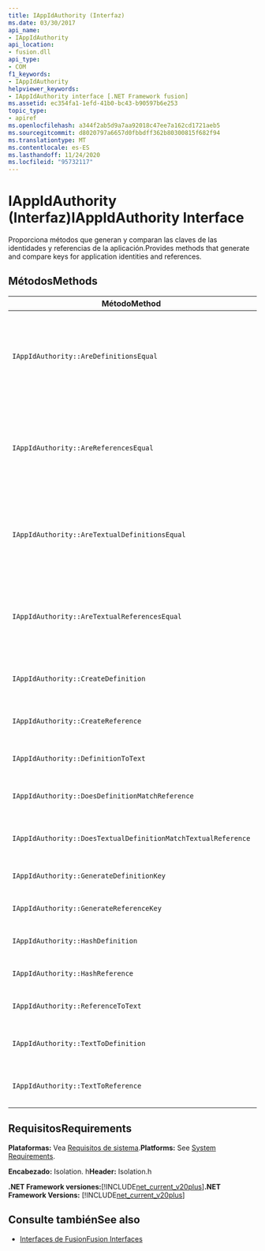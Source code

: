 ```yaml
---
title: IAppIdAuthority (Interfaz)
ms.date: 03/30/2017
api_name:
- IAppIdAuthority
api_location:
- fusion.dll
api_type:
- COM
f1_keywords:
- IAppIdAuthority
helpviewer_keywords:
- IAppIdAuthority interface [.NET Framework fusion]
ms.assetid: ec354fa1-1efd-41b0-bc43-b90597b6e253
topic_type:
- apiref
ms.openlocfilehash: a344f2ab5d9a7aa92018c47ee7a162cd1721aeb5
ms.sourcegitcommit: d8020797a6657d0fbbdff362b80300815f682f94
ms.translationtype: MT
ms.contentlocale: es-ES
ms.lasthandoff: 11/24/2020
ms.locfileid: "95732117"
---
```

# <a name="iappidauthority-interface"></a><span data-ttu-id="1f4c6-102">IAppIdAuthority (Interfaz)</span><span class="sxs-lookup"><span data-stu-id="1f4c6-102">IAppIdAuthority Interface</span></span>

<span data-ttu-id="1f4c6-103">Proporciona métodos que generan y comparan las claves de las identidades y referencias de la aplicación.</span><span class="sxs-lookup"><span data-stu-id="1f4c6-103">Provides methods that generate and compare keys for application identities and references.</span></span>  
  
## <a name="methods"></a><span data-ttu-id="1f4c6-104">Métodos</span><span class="sxs-lookup"><span data-stu-id="1f4c6-104">Methods</span></span>  
  
|<span data-ttu-id="1f4c6-105">Método</span><span class="sxs-lookup"><span data-stu-id="1f4c6-105">Method</span></span>|<span data-ttu-id="1f4c6-106">Descripción</span><span class="sxs-lookup"><span data-stu-id="1f4c6-106">Description</span></span>|  
|------------|-----------------|  
|`IAppIdAuthority::AreDefinitionsEqual`|<span data-ttu-id="1f4c6-107">Obtiene un valor que indica si las dos instancias de [IDefinitionAppId](idefinitionappid-interface.md) especificadas son iguales.</span><span class="sxs-lookup"><span data-stu-id="1f4c6-107">Gets a value that indicates whether the two specified [IDefinitionAppId](idefinitionappid-interface.md) instances are equal.</span></span> <span data-ttu-id="1f4c6-108">Puede pasar el valor de marca IAPPIDAUTHORITY_ARE_DEFINITIONS_EQUAL_FLAG_IGNORE_VERSION para omitir la información de versión correspondiente.</span><span class="sxs-lookup"><span data-stu-id="1f4c6-108">You can pass the flag value IAPPIDAUTHORITY_ARE_DEFINITIONS_EQUAL_FLAG_IGNORE_VERSION to ignore their respective version information.</span></span>|  
|`IAppIdAuthority::AreReferencesEqual`|<span data-ttu-id="1f4c6-109">Obtiene un valor que indica si las dos instancias de [IReferenceAppId](ireferenceappid-interface.md) especificadas son iguales.</span><span class="sxs-lookup"><span data-stu-id="1f4c6-109">Gets a value that indicates whether the two specified [IReferenceAppId](ireferenceappid-interface.md) instances are equal.</span></span> <span data-ttu-id="1f4c6-110">Puede pasar el valor de marca IAPPIDAUTHORITY_ARE_REFERENCES_EQUAL_FLAG_IGNORE_VERSION para omitir la información de versión correspondiente.</span><span class="sxs-lookup"><span data-stu-id="1f4c6-110">You can pass the flag value IAPPIDAUTHORITY_ARE_REFERENCES_EQUAL_FLAG_IGNORE_VERSION to ignore their respective version information.</span></span>|  
|`IAppIdAuthority::AreTextualDefinitionsEqual`|<span data-ttu-id="1f4c6-111">Obtiene un valor que indica si las dos definiciones de cadena especificadas son iguales.</span><span class="sxs-lookup"><span data-stu-id="1f4c6-111">Gets a value that indicates whether the two specified string definitions are equal.</span></span> <span data-ttu-id="1f4c6-112">Puede pasar el valor de marca IAPPIDAUTHORITY_ARE_DEFINITIONS_EQUAL_FLAG_IGNORE_VERSION para omitir la información de versión correspondiente.</span><span class="sxs-lookup"><span data-stu-id="1f4c6-112">You can pass the flag value IAPPIDAUTHORITY_ARE_DEFINITIONS_EQUAL_FLAG_IGNORE_VERSION to ignore their respective version information.</span></span>|  
|`IAppIdAuthority::AreTextualReferencesEqual`|<span data-ttu-id="1f4c6-113">Obtiene un valor que indica si las dos referencias de cadena especificadas son iguales.</span><span class="sxs-lookup"><span data-stu-id="1f4c6-113">Gets a value that indicates whether the two specified string references are equal.</span></span> <span data-ttu-id="1f4c6-114">Puede pasar el valor de marca IAPPIDAUTHORITY_ARE_REFERENCES_EQUAL_FLAG_IGNORE_VERSION para omitir la información de versión correspondiente.</span><span class="sxs-lookup"><span data-stu-id="1f4c6-114">You can pass the flag value IAPPIDAUTHORITY_ARE_REFERENCES_EQUAL_FLAG_IGNORE_VERSION to ignore their respective version information.</span></span>|  
|`IAppIdAuthority::CreateDefinition`|<span data-ttu-id="1f4c6-115">Obtiene un puntero de interfaz a una instancia recién generada `IDefinitionAppId` que representa el ensamblado en el ámbito actual.</span><span class="sxs-lookup"><span data-stu-id="1f4c6-115">Gets an interface pointer to a newly generated `IDefinitionAppId` instance that represents the assembly in the current scope.</span></span>|  
|`IAppIdAuthority::CreateReference`|<span data-ttu-id="1f4c6-116">Obtiene un puntero de interfaz a un que se acaba `IReferenceAppId` de crear que representa el ensamblado en el ámbito actual.</span><span class="sxs-lookup"><span data-stu-id="1f4c6-116">Gets an interface pointer to a newly created `IReferenceAppId` that represents the assembly in the current scope.</span></span>|  
|`IAppIdAuthority::DefinitionToText`|<span data-ttu-id="1f4c6-117">Obtiene una versión de cadena del especificado `IDefinitionAppId` , utilizando los valores de marca especificados.</span><span class="sxs-lookup"><span data-stu-id="1f4c6-117">Gets a string version of the specified `IDefinitionAppId`, using the specified flag values.</span></span>|  
|`IAppIdAuthority::DoesDefinitionMatchReference`|<span data-ttu-id="1f4c6-118">Obtiene un valor que indica si el especificado `IDefinitionAppId` y `IReferenceAppId` representa el mismo ensamblado.</span><span class="sxs-lookup"><span data-stu-id="1f4c6-118">Gets a value that indicates whether the specified `IDefinitionAppId` and `IReferenceAppId` represent the same assembly.</span></span>|  
|`IAppIdAuthority::DoesTextualDefinitionMatchTextualReference`|<span data-ttu-id="1f4c6-119">Obtiene un valor que indica si la cadena de definición especificada y la cadena de referencia representan el mismo ensamblado.</span><span class="sxs-lookup"><span data-stu-id="1f4c6-119">Gets a value that indicates whether the specified definition string and reference string represent the same assembly.</span></span>|  
|`IAppIdAuthority::GenerateDefinitionKey`|<span data-ttu-id="1f4c6-120">Obtiene una clave de cadena que representa la `IDefinitionAppId` instancia de especificada.</span><span class="sxs-lookup"><span data-stu-id="1f4c6-120">Gets a string key that represents the specified `IDefinitionAppId` instance.</span></span>|  
|`IAppIdAuthority::GenerateReferenceKey`|<span data-ttu-id="1f4c6-121">Obtiene una clave de cadena que representa la `IReferenceAppId` instancia de especificada.</span><span class="sxs-lookup"><span data-stu-id="1f4c6-121">Gets a string key that represents the specified `IReferenceAppId` instance.</span></span>|  
|`IAppIdAuthority::HashDefinition`|<span data-ttu-id="1f4c6-122">Obtiene una clave hash para la instancia de especificada `IDefinitionAppId` .</span><span class="sxs-lookup"><span data-stu-id="1f4c6-122">Gets a hash key for the specified `IDefinitionAppId` instance.</span></span>|  
|`IAppIdAuthority::HashReference`|<span data-ttu-id="1f4c6-123">Obtiene una clave hash para la instancia de especificada `IReferenceAppId` .</span><span class="sxs-lookup"><span data-stu-id="1f4c6-123">Gets a hash key for the specified `IReferenceAppId` instance.</span></span>|  
|`IAppIdAuthority::ReferenceToText`|<span data-ttu-id="1f4c6-124">Obtiene una versión de cadena del especificado `IReferenceAppId` , utilizando los valores de marca especificados.</span><span class="sxs-lookup"><span data-stu-id="1f4c6-124">Gets a string version of the specified `IReferenceAppId`, using the specified flag values.</span></span>|  
|`IAppIdAuthority::TextToDefinition`|<span data-ttu-id="1f4c6-125">Obtiene un puntero de interfaz a una `IDefinitionAppId` instancia de que representa el ensamblado al que hace referencia la clave de cadena especificada.</span><span class="sxs-lookup"><span data-stu-id="1f4c6-125">Gets an interface pointer to an `IDefinitionAppId` instance that represents the assembly referenced by the specified string key.</span></span>|  
|`IAppIdAuthority::TextToReference`|<span data-ttu-id="1f4c6-126">Obtiene un puntero de interfaz a una `IReferenceAppId` instancia de que representa el ensamblado al que hace referencia la clave de cadena especificada.</span><span class="sxs-lookup"><span data-stu-id="1f4c6-126">Gets an interface pointer to an `IReferenceAppId` instance that represents the assembly referenced by the specified string key.</span></span>|  
  
## <a name="requirements"></a><span data-ttu-id="1f4c6-127">Requisitos</span><span class="sxs-lookup"><span data-stu-id="1f4c6-127">Requirements</span></span>  

 <span data-ttu-id="1f4c6-128">**Plataformas:** Vea [Requisitos de sistema](../../get-started/system-requirements.md).</span><span class="sxs-lookup"><span data-stu-id="1f4c6-128">**Platforms:** See [System Requirements](../../get-started/system-requirements.md).</span></span>  
  
 <span data-ttu-id="1f4c6-129">**Encabezado:** Isolation. h</span><span class="sxs-lookup"><span data-stu-id="1f4c6-129">**Header:** Isolation.h</span></span>  
  
 <span data-ttu-id="1f4c6-130">**.NET Framework versiones:**[!INCLUDE[net_current_v20plus](../../../../includes/net-current-v20plus-md.md)]</span><span class="sxs-lookup"><span data-stu-id="1f4c6-130">**.NET Framework Versions:** [!INCLUDE[net_current_v20plus](../../../../includes/net-current-v20plus-md.md)]</span></span>  
  
## <a name="see-also"></a><span data-ttu-id="1f4c6-131">Consulte también</span><span class="sxs-lookup"><span data-stu-id="1f4c6-131">See also</span></span>

- [<span data-ttu-id="1f4c6-132">Interfaces de Fusion</span><span class="sxs-lookup"><span data-stu-id="1f4c6-132">Fusion Interfaces</span></span>](fusion-interfaces.md)
